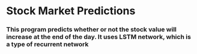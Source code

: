 # Stock Market Predictions
### This program predicts whether or not the stock value will increase at the end of the day. It uses LSTM network, which is a type of recurrent network
